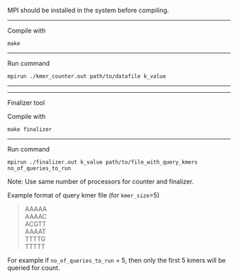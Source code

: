 MPI should be installed in the system before compiling.

----
Compile with

```make```

----

Run command

```mpirun ./kmer_counter.out path/to/datafile k_value```


----
----

Finalizer tool

Compile with

```make finalizer```

----

Run command

```mpirun ./finalizer.out k_value path/to/file_with_query_kmers no_of_queries_to_run```

Note: Use same number of processors for counter and finalizer.

Example format of query kmer file (for `kmer_size`=5)


> AAAAA <br/> AAAAC <br/> ACGTT <br/> AAAAT <br/> TTTTG <br/> TTTTT

For example if `no_of_queries_to_run` = 5, then only the first 5 kmers will be queried for count.


